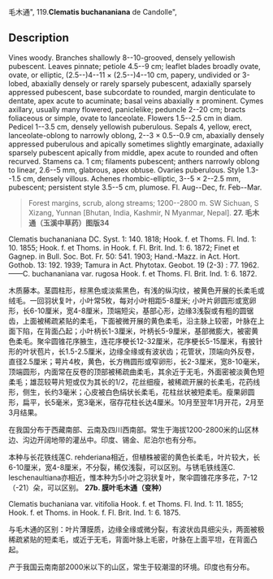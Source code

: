 毛木通",
119.**Clematis buchananiana** de Candolle",

## Description
Vines woody. Branches shallowly 8--10-grooved, densely yellowish pubescent. Leaves pinnate; petiole 4.5--9 cm; leaflet blades broadly ovate, ovate, or elliptic, (2.5--)4--11 × (2.5--)4--10 cm, papery, undivided or 3-lobed, abaxially densely or rarely sparsely pubescent, adaxially sparsely appressed pubescent, base subcordate to rounded, margin denticulate to dentate, apex acute to acuminate; basal veins abaxially ± prominent. Cymes axillary, usually many flowered, paniclelike; peduncle 2--20 cm; bracts foliaceous or simple, ovate to lanceolate. Flowers 1.5--2.5 cm in diam. Pedicel 1--3.5 cm, densely yellowish puberulous. Sepals 4, yellow, erect, lanceolate-oblong to narrowly oblong, 2--3 × 0.5--0.9 cm, abaxially densely appressed puberulous and apically sometimes slightly emarginate, adaxially sparsely pubescent apically from middle, apex acute to rounded and often recurved. Stamens ca. 1 cm; filaments pubescent; anthers narrowly oblong to linear, 2.6--5 mm, glabrous, apex obtuse. Ovaries puberulous. Style 1.3--1.5 cm, densely villous. Achenes rhombic-elliptic, 3--5 × 2--2.5 mm, pubescent; persistent style 3.5--5 cm, plumose. Fl. Aug--Dec, fr. Feb--Mar.

> Forest margins, scrub, along streams; 1200--2800 m. SW Sichuan, S Xizang, Yunnan [Bhutan, India, Kashmir, N Myanmar, Nepal].
**27. 毛木通（玉溪中草药）图版34**

Clematis buchananiana DC. Syst. 1: 140. 1818; Hook. f. et Thoms. Fl. Ind. 1: 10. 1855; Hook. f. et Thoms. in Hook. f. Fl. Brit. Ind. 1: 6. 1872; Finet et Gagnep. in Bull. Soc. Bot. Fr. 50: 541. 1903; Hand.-Mazz. in Act. Hort. Gothob. 13: 192. 1939; Tamura in Act. Phytotax. Geobot. 19 (2-3) : 77. 1962.——C. buchananiana var. rugosa Hook. f. et Thoms. Fl. Brit. Ind. 1: 6. 1872.

木质藤本。茎圆柱形，棕黑色或淡紫黑色，有浅的纵沟纹，被黄色开展的长柔毛或绒毛。一回羽状复叶，小叶常5枚，每对小叶相距5-8厘米; 小叶片卵圆形或宽卵形，长6-10厘米，宽4-8厘米，顶端短尖，基部心形，边缘3浅裂或有粗的圆锯齿，上面被稀疏紧贴的柔毛，下面被微开展的黄色柔毛，沿主脉上较密，叶脉在上面下陷，在背面凸起；小叶柄长1-3厘米，叶柄长5-9厘米，基部微膨大，被密黄色柔毛。聚伞圆锥花序腋生，连花序梗长12-32厘米，花序梗长5-15厘米，有披针形的叶状苞片，长1.5-2.5厘米，边缘全缘或有波状齿；花管状，顶端向外反卷，直径2.5厘米；萼片4枚，黄色，长方椭圆形或窄卵形，长2-3厘米，宽8-10毫米，顶端圆形，内面常在反卷的顶部被稀疏曲柔毛，其余近于无毛，外面密被淡黄色短柔毛；雄蕊较萼片短或仅为其长的1/2，花丝细瘦，被稀疏开展的长柔毛，花药线形，侧生，长约3毫米；心皮被白色绢状长柔毛，花柱丝状被短柔毛。瘦果卵圆形，扁平，长5毫米，宽3毫米，宿存花柱长达4厘米。10月至翌年1月开花，2月至3月结果。

在我国分布于西藏南部、云南及四川西南部。常生于海拔1200-2800米的山区林边、沟边开阔地带的灌丛中。印度、锡金、尼泊尔也有分布。

本种与长花铁线莲C. rehderiana相近，但植株被密的黄色长柔毛，叶片较大，长6-10厘米，宽4-8厘米，不分裂，稀仅浅裂，可以区别。与锈毛铁线莲C. leschenaultiana亦相近，惟本种为5小叶之羽状复叶，聚伞圆锥花序多花，7-12（-21）朵，可以区别。
**27b. 膜叶毛木通（变种）**

Clematis buchaniana var. vitifolia Hook. f. et Thoms. Fl. Ind. 1: 11. 1855; Hook. f. et Thoms. in Hook. f. Fl. Brit. Ind. 1: 6. 1875.

与毛木通的区别：叶片薄膜质，边缘全缘或微分裂，有波状齿具细尖头，两面被极稀疏紧贴的短柔毛，或近于无毛，背面叶脉上毛密，叶脉在上面平坦，在背面凸起。

产于我国云南南部2000米以下的山区，常生于较潮湿的环境。印度也有分布。
